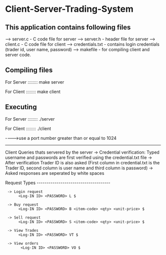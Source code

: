 # Client-Server-Trading-System

This application contains following files
--------------------------------------------------------
--> server.c - C code file for server
--> server.h - header file for server 
--> client.c - C code file for client
--> credentials.txt - contains login credentials (trader id, user name, password)
--> makefile - for compiling client and server code.


Compiling files
--------------------------------------------------------
For Server ::::::::
make server

For Client ::::::::
make client

Executing 
--------------------------------------------------------
For Server ::::::::
./server <SERVER PORT NUMBER>

For Client ::::::::
./client <Server IP Address> <SERVER PORT NUMBER>

---->use a port number greater than or equal to 1024

********************************************************

Client Queries thats servered by the server
     -> Credential verification: Typed username and passwords are first verified using the credential.txt file
     -> After verification Trader ID is also asked 
     (First column in credential.txt is the Trader ID, second column is user name and third column is password)
     -> Asked responses are seperated by white spaces 

Request Types -------------------------------------

     -> Login request
          <Log-IN ID> <PASSWORD> L $

     -> Buy request
          <Log-IN ID> <PASSWORD> B <item-code> <qty> <unit-price> $

     -> Sell request
          <Log-IN ID> <PASSWORD> S <item-code> <qty> <unit-price> $

     -> View Trades
          <Log-IN ID> <PASSWORD> VT $

     -> View orders
           <Log-IN ID> <PASSWORD> VO $


